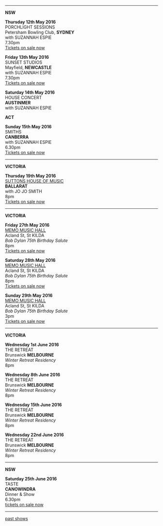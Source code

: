 * * * * *        

**NSW**   

**Thursday 12th May 2016**  
PORCHLIGHT SESSIONS               
Petersham Bowling Club, **SYDNEY**               
with SUZANNAH ESPIE   
7.30pm   
[Tickets on sale now][242]    

**Friday 13th May 2016**  
SUNSET STUDIOS                   
Mayfield, **NEWCASTLE**                 
with SUZANNAH ESPIE   
7.30pm     
[Tickets on sale now][246]    

**Saturday 14th May 2016**    
HOUSE CONCERT                     
**AUSTINMER**                 
with SUZANNAH ESPIE   
    
**ACT**     

**Sunday 15th May 2016**    
SMITHS                       
**CANBERRA**                 
with SUZANNAH ESPIE    
6.30pm  
[Tickets on sale now][243]    

* * * * *      

**VICTORIA**     

**Thursday 19th May 2016**  
[SUTTONS HOUSE OF MUSIC][245]                 
**BALLARAT**               
with JO JO SMITH   
8pm   
[Tickets on sale now][244]  

* * * * *      

**VICTORIA**     

**Friday 27th May 2016**    
[MEMO MUSIC HALL][247]    
Acland St, St KILDA  
*Bob Dylan 75th Birthday Salute*    
8pm  
[Tickets on sale now][247.1]

**Saturday 28th May 2016**    
[MEMO MUSIC HALL][247]  
Acland St, St KILDA    
*Bob Dylan 75th Birthday Salute*    
8pm  
[Tickets on sale now][247.2]

**Sunday 29th May 2016**    
[MEMO MUSIC HALL][247]    
Acland St, St KILDA    
*Bob Dylan 75th Birthday Salute*    
3pm  
[Tickets on sale now][247.3]  

* * * * *      

**VICTORIA**     

**Wednesday 1st June 2016**    
THE RETREAT                       
Brunswick **MELBOURNE**   
*Winter Retreat Residency*     
8pm                  
          
**Wednesday 8th June 2016**    
THE RETREAT                       
Brunswick **MELBOURNE**   
*Winter Retreat Residency*     
8pm       

**Wednesday 15th June 2016**    
THE RETREAT                       
Brunswick **MELBOURNE**   
*Winter Retreat Residency*     
8pm       

**Wednesday 22nd June 2016**  
THE RETREAT                     
Brunswick **MELBOURNE**   
*Winter Retreat Residency*     
8pm        

* * * * *        

**NSW**   

**Saturday 25th June 2016**    
TASTE                        
**CANOWINDRA**   
Dinner & Show    
6.30pm    
[tickets on sale now](http://www.tastecanowindra.com.au/lucie-thorne3coursemeal-show.html)    

* * * * *        

[past shows][archive]

[archive]: ?p=shows/archive/

[50]: http://northcotesocialclub.com/
[3.2]: http://www.thebasement.com.au/
[81]: http://www.pietabrown.com
[88]: http://www.facebook.com/pages/Beetle-Bar/125772420775772
[89]: http://www.royalexchangenewcastle.com.au/
[90]: http://www.camelotlounge.com/
[90.1]: http://www.trybooking.com/RWU
[91]: http://www.clarendonguesthouse.com.au/
[93]: http://www.caravanmusic.com.au
[94]: http://wheatsheafhotel.com.au/gigs
[95]: http://www.bellaunion.com.au
[96]: http://www.jojosmithsoul.com/
[96.1]: http://www.myspace.com/sweetjeanmusic
[96.2]: http://www.jimmydowling.com/
[96.3]: http://www.ilonaharker.com
[96.4]: http://www.mardilumsden.com
[96.5]: http://www.theyearlings.net
[96.6]: http://www.theelliscollective.com
[96.7]: http://www.triplejunearthed.com/birdsandbelles
[96.8]: http://www.myspace.com/denhanrahan
[97]: http://www.hamishstuart.net/fr_home.cfm
[98]: http://venue505.com/
[99]: http://www.corinbank.com/
[99.1]: http://www.portfairyfolkfestival.com/
[100]: http://www.tamarvalleyfolkfestival.com/Home.html
[101]: http://www.bigtix.com.au/ProductDetails.aspx?productID=2083
[104]: http://www.carnivalofsuburbia.com
[105]: http://www.bellaunion.com.au/ticketing/show_535/
[106]: http://www.caravanmusic.com.au/gigs/pieta-brown/
[107]: http://www.trybooking.com/BCUB
[108]: http://www.moshtix.com.au/event.aspx?id=54131&ref=pietabrownpolishclub
[109]: http://www.starcourttheatre.com.au/shows
[110]: http://www.lonewolfpromotions.com/
[111]: http://thethornburytheatre.com/
[111.1]: http://thornburytheatre.oztix.com.au/default.aspx?Event=27515
[112]: http://www.mattwalker.com.au/
[112.1]: http://www.pbsfm.org.au/node/19074
[113]: http://thethornburytheatre.com/event/girl-interpreted-2012-feat-lucie-thorne-mojo-juju-georgia-fields-tracy-mcneil/
[114]: http://www.thetoffintown.com/shows/
[114.1]: http://noteslive.oztix.com.au/default.aspx?Event=29546
[114.2]: http://www.noteslive.net.au
[115]: http://www.cas.org.au
[115.1]: http://www.heritagehotel.com.au/
[116]: http://mullummusic.com/
[117]: http://www.candelovillagefestival.org
[118]: http://thethornburytheatre.com/event/lucie-thorne-plus-special-guest-jo-jo-smith-2/
[120]: http://seversondells.com/programs-2/
[122.1]: http://www.stickytickets.com.au/11638/mic_conways_national_junk_band__lucie_thorne_%40_camelot_lounge.aspx
[123]: http://sidewaysthroughsound.blogspot.com.au/2013/06/june-19-2013-steve-gunn-interview-black.html
[124.2]: http://www.davidsmedia.com/Ararat_Live.html
[126]: http://www.bendigowritersfestival.com.au/Home
[126.1]: http://www.bendigowritersfestival.com.au/Whats_On/The_Best_Song_Ever_Written 
[126.2]: http://www.bendigowritersfestival.com.au/Whats_On/Write_on_Song
[127]: http://www.love-over-gold.com 
[128]: http://www.spottedmallard.com/events/suzannah-espie/
[128.1]: http://www.trybooking.com/Booking/BookingEventSummary.aspx?eid=58060
[140]: http://www.moshtix.com.au/event.aspx?id=67412&caller=CAL&noadd=true&skin=291
[141]: http://www.thestreet.org.au/  
[141.1]: https://www.patronbase.com/_ST/Productions/LOOG/Performances
[142]: http://www.trybooking.com/DINO  
[143]: http://thethornburytheatre.com/event/love-over-gold-pieta-brown-lucie-thorne-fall-to-rise-album-launch/
[144]: http://www.mullummusicfestival.com/local_tickets.asp?i=5&a=view
[145]: http://www.mullummusicfestival.com 
[146]: http://www.vaudevillemews.com/
[147]: http://www.legionarts.org
[148]: http://www.route20outhouse.com/
[149]: http://www.oldtownschool.org/concerts/
[150]: http://www.englert.org  
[151]: http://www.belfryevents.com/  
[152]: http://www.roguetheatre.com
[153]: http://www.ofam.org/
[154]: http://www.treehousebainbridge.com/
[155]: http://www.thetripledoor.net/
[156]: http://gregbrownmusic.org/  
[157]: http://masonjennings.com/
[158]: http://www.knuckleheadshonkytonk.com    
[159]: http://iowapublicradio.org/post/pieta-brown-and-lucie-thorne-live-folk-tree-join-us  
[160]: http://www.publicbroadcasting.net/ipr/events.eventsmain?action=showEvent&eventID=1428595
[161]: http://www.artsmallacoota.org/page2.htm
[162]: http://www.freshoncharles.com.au/event/lucie-thorne-live-at-fresh  
[163]: http://www.cygnetfolkfestival.org/
[164]: http://www.trybooking.com/EAAF
[165]: http://www.lot19art.com/  
[167]: http://www.nannupmusicfestival.org/  
[168]: http://www.brunswickmusicfestival.com.au/program-love-over-gold.htm    
[169]: http://www.bmff.org.au    
[241]: http://www.trybooking.com/KQMK
[242]: http://www.trybooking.com/KQYX    
[243]: http://www.smithsalternative.com/events/lucie-thorne-suzannah-espie-10602
[244]: https://www.trybooking.com/192284
[245]: http://suttonshouseofmusic.com.au/  
[246]: https://trybooking.com/LCGN    
[247]: http://www.memomusichall.com.au/  
[247.1]: http://www.memomusichall.com.au/memo-gig/bob-dylan-75th-birthday-celebration/  
[247.2]: http://www.memomusichall.com.au/memo-gig/bob-dylan-75th-birthday-celebration-2/  
[247.3]: http://www.memomusichall.com.au/memo-gig/bob-dylan-75th-birthday-celebration-3/
